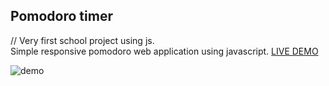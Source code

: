 ## Pomodoro timer
// Very first school project using js.  
Simple responsive pomodoro web application using javascript.
[LIVE DEMO](https://devastion.github.io/pomodoro-timer/)

![demo](https://i.imgur.com/jYvisGw.gif)

